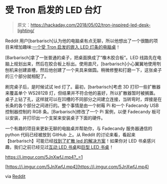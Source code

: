 # 受 Tron 启发的 LED 台灯

> 原文：<https://hackaday.com/2018/05/02/tron-inspired-led-desk-lighting/>

Reddit 用户[barbarisch]认为他的电脑桌有点无聊，所以他想出了一个很酷的项目来增加趣味:[一个受 Tron 启发的嵌入 LED 灯条的电脑桌](https://imgur.com/a/l1eliAV)！

[Barbarisch]拿了一张普通的桌子，把桌面换成了“橡木胶合板”。LED 线路先在电脑上规划出来，然后在胶合板上标出。使用直尺，[barbarisch]小心翼翼地使用刳刨机来创建直槽，然后他创建了一个夹具来做圆。稍微修整和打磨一下，这张桌子的三个部分就相配了。

刷完桌子后，是时候试试 led 灯了。最初，[barbarisch]考虑 3D 打印一些扩散器来覆盖单个 WS2812B 灯，但结果并不符合他的喜好，所以扩散器暂时被搁置。桌子上钻了孔，这样就可以在凹槽的不同部分之间建立连接，当转弯时，焊接是在长条的各个部分之间进行的。整个事情是由一个树莓 Pi 和一个 Fadecandy USB 控制器控制的 RGB 条。[Barbarisch]修改了一个 Pi 案例，以便 Fadecandy 板可以安装，并打印出一个支架来安装桌子下面的硬件。

一个有趣的项目来更新无聊的电脑桌并帮助你，与 Fadecandy 服务器通信的 python 代码已经被放到 GitHub 上。从 Reddit 的讨论来看，看起来【barbarisch】可能已经[找到了扩散 led 的解决方案](https://www.reddit.com/r/DIY/comments/8e7l1l/tron_inspired_led_desk_project/dxtusdh/?st=jgih86da&sh=12648493)！如果你对 LED 书桌感兴趣，我们之前已经见过[互动 LED 书桌](https://hackaday.com/2018/01/21/interactive-led-table/)和[巨型 LED 书桌](https://hackaday.com/2017/03/02/making-a-mega-led-desk/)！

 <https://i.imgur.com/5JnXwfJ.mp4?_=1>

[https://i.imgur.com/5JnXwfJ.mp4](https://i.imgur.com/5JnXwfJ.mp4)

via [Reddit](https://www.reddit.com/r/DIY/comments/8e7l1l/tron_inspired_led_desk_project/?st=jgchzdgq&sh=298685fd)